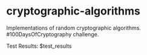 # cryptographic-algorithms
Implementations of random cryptographic algorithms. #100DaysOfCryptography challenge.


<!-- TEST_RESULTS_START -->
Test Results:
$test_results
<!-- TEST_RESULTS_END -->
